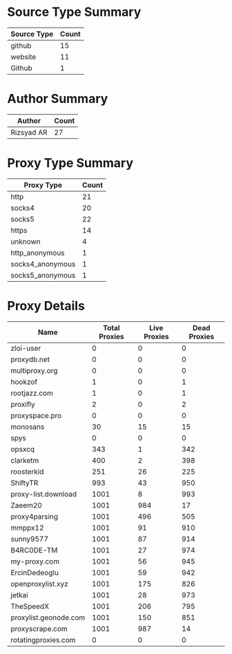 # Source Type Summary

| Source Type | Count |
|-------------|-------|
| github | 15 |
| website | 11 |
| Github | 1 |


# Author Summary

| Author | Count |
|--------|-------|
| Rizsyad AR | 27 |


# Proxy Type Summary

| Proxy Type | Count |
|------------|-------|
| http | 21 |
| socks4 | 20 |
| socks5 | 22 |
| https | 14 |
| unknown | 4 |
| http_anonymous | 1 |
| socks4_anonymous | 1 |
| socks5_anonymous | 1 |


# Proxy Details

| Name | Total Proxies | Live Proxies | Dead Proxies |
|------|---------------|--------------|---------------|
| zloi-user | 0 | 0 | 0 |
| proxydb.net | 0 | 0 | 0 |
| multiproxy.org | 0 | 0 | 0 |
| hookzof | 1 | 0 | 1 |
| rootjazz.com | 1 | 0 | 1 |
| proxifly | 2 | 0 | 2 |
| proxyspace.pro | 0 | 0 | 0 |
| monosans | 30 | 15 | 15 |
| spys | 0 | 0 | 0 |
| opsxcq | 343 | 1 | 342 |
| clarketm | 400 | 2 | 398 |
| roosterkid | 251 | 26 | 225 |
| ShiftyTR | 993 | 43 | 950 |
| proxy-list.download | 1001 | 8 | 993 |
| Zaeem20 | 1001 | 984 | 17 |
| proxy4parsing | 1001 | 496 | 505 |
| mmppx12 | 1001 | 91 | 910 |
| sunny9577 | 1001 | 87 | 914 |
| B4RC0DE-TM | 1001 | 27 | 974 |
| my-proxy.com | 1001 | 56 | 945 |
| ErcinDedeoglu | 1001 | 59 | 942 |
| openproxylist.xyz | 1001 | 175 | 826 |
| jetkai | 1001 | 28 | 973 |
| TheSpeedX | 1001 | 206 | 795 |
| proxylist.geonode.com | 1001 | 150 | 851 |
| proxyscrape.com | 1001 | 987 | 14 |
| rotatingproxies.com | 0 | 0 | 0 |

